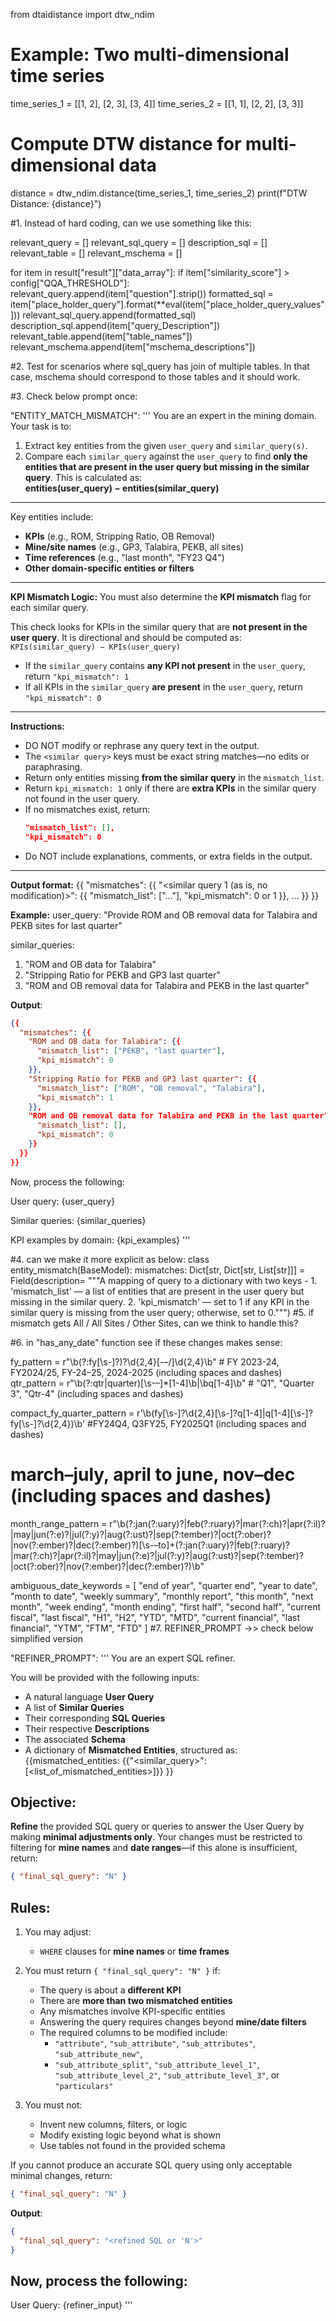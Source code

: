 from dtaidistance import dtw_ndim

# Example: Two multi-dimensional time series
time_series_1 = [[1, 2], [2, 3], [3, 4]]
time_series_2 = [[1, 1], [2, 2], [3, 3]]

# Compute DTW distance for multi-dimensional data
distance = dtw_ndim.distance(time_series_1, time_series_2)
print(f"DTW Distance: {distance}")











#1. Instead of hard coding, can we use something like this:
 
relevant_query = []
relevant_sql_query = []
description_sql = []
relevant_table = []
relevant_mschema = []
 
for item in result["result"]["data_array"]:
    if item["similarity_score"] > config["QQA_THRESHOLD"]:
        relevant_query.append(item["question"].strip())
        formatted_sql = item["place_holder_query"].format(**eval(item["place_holder_query_values"]))
        relevant_sql_query.append(formatted_sql)
        description_sql.append(item["query_Description"])
        relevant_table.append(item["table_names"])
        relevant_mschema.append(item["mschema_descriptions"])
 
#2. Test for scenarios where sql_query has join of multiple tables. In that case, mschema should correspond to those tables and it should work.
 
#3. Check below prompt once:
 
"ENTITY_MATCH_MISMATCH": '''
You are an expert in the mining domain. Your task is to:
1. Extract key entities from the given `user_query` and `similar_query(s)`.
2. Compare each `similar_query` against the `user_query` to find **only the entities that are present in the user query but missing in the similar query**. This is calculated as:  
**entities(user_query) − entities(similar_query)**
 
---
 
Key entities include:
- **KPIs** (e.g., ROM, Stripping Ratio, OB Removal)
- **Mine/site names** (e.g., GP3, Talabira, PEKB, all sites)
- **Time references** (e.g., "last month", "FY23 Q4")
- **Other domain-specific entities or filters**
 
---
 
**KPI Mismatch Logic:**
You must also determine the **KPI mismatch** flag for each similar query.
 
This check looks for KPIs in the similar query that are **not present in the user query**. 
It is directional and should be computed as:  
`KPIs(similar_query) − KPIs(user_query)`
 
- If the `similar_query` contains **any KPI not present** in the `user_query`, return `"kpi_mismatch": 1`
- If all KPIs in the `similar_query` **are present** in the `user_query`, return `"kpi_mismatch": 0`
 
---
 
**Instructions:** 
- DO NOT modify or rephrase any query text in the output.
- The `<similar query>` keys must be exact string matches—no edits or paraphrasing.
- Return only entities missing **from the similar query** in the `mismatch_list`.
- Return `kpi_mismatch: 1` only if there are **extra KPIs** in the similar query not found in the user query.
- If no mismatches exist, return:
  ```json
  "mismatch_list": [],
  "kpi_mismatch": 0
  ```
- Do NOT include explanations, comments, or extra fields in the output.
 
---
 
**Output format:**
{{
  "mismatches": {{
    "<similar query 1 (as is, no modification)>": {{
      "mismatch_list": ["..."],
      "kpi_mismatch": 0 or 1
    }},
	...
  }}
}}
 
**Example:** 
user_query: "Provide ROM and OB removal data for Talabira and PEKB sites for last quarter"
 
similar_queries:  
1. "ROM and OB data for Talabira"  
2. "Stripping Ratio for PEKB and GP3 last quarter"
3. "ROM and OB removal data for Talabira and PEKB in the last quarter"
 
**Output**:
```json
{{
  "mismatches": {{
    "ROM and OB data for Talabira": {{
      "mismatch_list": ["PEKB", "last quarter"],
      "kpi_mismatch": 0
    }},
    "Stripping Ratio for PEKB and GP3 last quarter": {{
      "mismatch_list": ["ROM", "OB removal", "Talabira"],
      "kpi_mismatch": 1
    }},
	"ROM and OB removal data for Talabira and PEKB in the last quarter": {{
      "mismatch_list": [],
      "kpi_mismatch": 0
    }}
  }}
}}
```
 
Now, process the following:
 
User query:
{user_query}
 
Similar queries:
{similar_queries}
 
KPI examples by domain:
{kpi_examples}
'''
 
#4. can we make it more explicit as below:
class entity_mismatch(BaseModel):
    mismatches: Dict[str, Dict[str, List[str]]] = Field(description= """A mapping of query to a dictionary with two keys -
                                                            1. 'mismatch_list' — a list of entities that are present in the user query but missing in the similar query. 
                                                            2. 'kpi_mismatch' — set to 1 if any KPI in the similar query is missing from the user query; otherwise, set to 0.""")
#5. if mismatch gets All / All Sites / Other Sites, can we think to handle this?
 
#6. in "has_any_date" function see if these changes makes sense:
 
fy_pattern = r"\b(?:fy[\s\-]?)?\d{2,4}[-–/]\d{2,4}\b" # FY 2023-24, FY2024/25, FY-24–25, 2024-2025 (including spaces and dashes)
qtr_pattern = r"\b(?:qtr|quarter)[\s\-–]*[1-4]\b|\bq[1-4]\b" # "Q1", "Quarter 3", "Qtr-4" (including spaces and dashes)
 
compact_fy_quarter_pattern = r'\b(fy[\s\-]?\d{2,4}[\s\-]?q[1-4]|q[1-4][\s\-]?fy[\s\-]?\d{2,4})\b' #FY24Q4, Q3FY25, FY2025Q1 (including spaces and dashes)
 
# march–july, april to june, nov–dec (including spaces and dashes)
month_range_pattern = r"\b(?:jan(?:uary)?|feb(?:ruary)?|mar(?:ch)?|apr(?:il)?|may|jun(?:e)?|jul(?:y)?|aug(?:ust)?|sep(?:tember)?|oct(?:ober)?|nov(?:ember)?|dec(?:ember)?)[\s\-–to]+(?:jan(?:uary)?|feb(?:ruary)?|mar(?:ch)?|apr(?:il)?|may|jun(?:e)?|jul(?:y)?|aug(?:ust)?|sep(?:tember)?|oct(?:ober)?|nov(?:ember)?|dec(?:ember)?)\b"
 
 
ambiguous_date_keywords = [
    "end of year", "quarter end", "year to date", "month to date",
    "weekly summary", "monthly report", "this month", "next month",
    "week ending", "month ending", "first half", "second half",
    "current fiscal", "last fiscal", "H1", "H2", "YTD", "MTD",
	"current financial", "last financial", "YTM", "FTM", "FTD"
]
#7. REFINER_PROMPT ->> check below simplified version
 
 
"REFINER_PROMPT": '''
You are an expert SQL refiner.
 
You will be provided with the following inputs:
- A natural language **User Query**
- A list of **Similar Queries**
- Their corresponding **SQL Queries**
- Their respective **Descriptions**
- The associated **Schema**
- A dictionary of **Mismatched Entities**, structured as:
  {{mismatched_entities: 
	{{"<similar_query>":[<list_of_mismatched_entities>]}}
  }}
 
## Objective:
**Refine** the provided SQL query or queries to answer the User Query by making **minimal adjustments only**. Your changes must be restricted to filtering for **mine names** and **date ranges**—if this alone is insufficient, return:
```json
{ "final_sql_query": "N" }
```
 
## Rules:
 
1. You may adjust:
   - `WHERE` clauses for **mine names** or **time frames**
 
2. You must return `{ "final_sql_query": "N" }` if:
   - The query is about a **different KPI**
   - There are **more than two mismatched entities**
   - Any mismatches involve KPI-specific entities
   - Answering the query requires changes beyond **mine/date filters**
   - The required columns to be modified include:
     - `"attribute"`, `"sub_attribute"`, `"sub_attributes"`, `"sub_attribute_new"`,
     - `"sub_attribute_split"`, `"sub_attribute_level_1"`, `"sub_attribute_level_2"`, `"sub_attribute_level_3"`, or `"particulars"`
 
3. You must not:
   - Invent new columns, filters, or logic
   - Modify existing logic beyond what is shown
   - Use tables not found in the provided schema
 
If you cannot produce an accurate SQL query using only acceptable minimal changes, return:
```json
{ "final_sql_query": "N" }
```
 
**Output**:
```json
{
  "final_sql_query": "<refined SQL or 'N'>"
}
```
 
## Now, process the following:
 
User Query: 
{refiner_input}
'''
